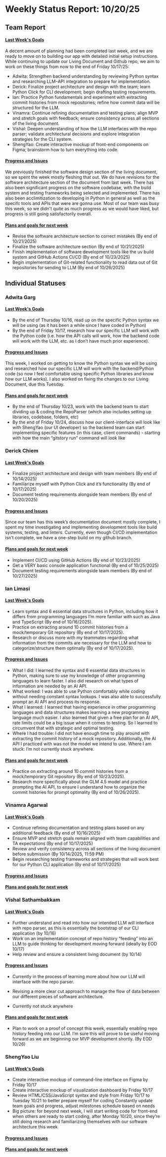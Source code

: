 # Weekly Status Report: 10/20/25

## Team Report

#### <u>Last Week's Goals</u>
A decent amount of planning had been completed last week, and we are ready to move on to building our app with detailed initial setup instructions. While continuing to update our Living Document and Github repo, we aim to work on these things from now to the end of Friday 10/17/25:

- Adwita: Strengthen backend understanding by reviewing Python syntax and researching LLM–API integration to prepare for implementation.
- Derick: Finalize project architecture and design with the team; learn Python Click for CLI development; begin drafting testing requirements.
- Ian: Practice Python fundamentals and experiment with extracting commit histories from mock repositories; refine how commit data will be structured for the LLM.
- Vinamra: Continue refining documentation and testing plans; align MVP and stretch goals with feedback; ensure consistency across all sections of the living document.
- Vishal: Deepen understanding of how the LLM interfaces with the repo parser; validate architectural decisions and explore integration strategies for the CLI system.
- ShengYao: Create interactive mockup of front-end components on Figma; brainstorm how to turn everything into code.

#### <u>Progress and Issues</u>

We previously finished the software design section of the living document, so we spent the week mostly fleshing that out. We do have revisions for the software architecture section of the document from last week. There has also been significant progress on the software codebase, with the build system and testing frameworks being selected and implemented. There has also been acclimitization to developing in Python in general as well as the specifc tools and APIs that were are gonna use. Most of our team was busy this week, so we didn't quite as much progress as we would have liked, but progress is still going satisfactorily overall.
  
#### <u>Plans and goals for next week</u>
- Revise the software architecture section to correct mistakes (By end of 10/21/2025)
- Finalize the software architecture section (By end of 10/21/2025)
- Finish implementation of software development tools like the uv build system and GitHub Actions CI/CD (By end of 10/23/2025)
- Begin implementation of Git-related functionality to read data out of Git repositories for sending to LLM (By end of 10/26/2025)

## Individual Statuses

### Adwita Garg

#### <u>Last Week's Goals</u>

- By the end of Thursday 10/16, read up on the specific Python syntax we will be using (as it has been a while since I have coded in Python)
- By the end of Friday 10/17, research how our specific LLM will work with the Python code (i.e. how the API calls will work, how the backend code will work with the LLM, etc. as I don’t have much prior experience).


#### <u>Progress and Issues</u>

This week, I worked on getting to know the Python syntax we will be using and researched how our specific LLM will work with the backend/Python code (so now I feel comfortable using specific Python libraries and know how our LLM works). I also worked on fixing the changes to our Living Document, due this Tuesday.
  
#### <u>Plans and goals for next week</u>

- By the end of Thursday 10/23, work with the backend team to start dividing up & coding the RepoParser (which also includes setting up libraries, codebase, folders, etc)
- By the end of Friday 10/24, discuss how our client-interface will look like with ShengYao (our UI developer) so the backend team can start implementing specific features (in this case, client commands) - starting with how the main “gitstory run” command will look like



### Derick Chiem

#### <u>Last Week's Goals</u>

- Finalize project architecture and design with team members (By end of 10/14/2025)
- Familiarize myself with Python Click and it’s functionality (By end of 10/17/2025)
- Document testing requirements alongside team members (By end of 10/20/2025)

#### <u>Progress and Issues</u>

Since our team has this week’s documentation document mostly complete, I spent my time investigating and implementing development tools like build systems, testing, and linters. Currently, even though CI/CD implementation isn’t complete, we have a one-step build on my github branch.  
  
#### <u>Plans and goals for next week</u>

- Implement CI/CD using GitHub Actions (By end of 10/23/2025)
- Get a VERY basic console application functional (By end of 10/25/2025)
- Document testing requirements alongside team members (By end of 10/27/2025)



### Ian Limasi 

#### <u>Last Week's Goals</u>

- Learn syntax and 6 essential data structures in Python, including how it differs from programming languages I’m more familiar with  such as Java and TypeScript (By end of 10/16/2025).
- Practice on extracting around 10 commit histories from a mock/temporary Git repository (By end of 10/17/2025).
- Research or discuss more with my teammates regarding what information from the commits are necessary for the LLM and how to categorize/structure them optimally (By end of 10/17/2025).

#### <u>Progress and Issues</u>

- What I did: I learned the syntax and 6 essential data structures in Python, making sure to use my knowledge of other programming languages to learn faster. I also did research on what types of information are needed by an AI API.
- What worked: I was able to use Python comfortably while coding without needing constant syntax lookups. I was also able to successfully prompt an AI API and process its response.
- What I learned: I learned that having experience in other programming languages and data structures makes learning a new programming language much easier. I also learned that given a free plan for an AI API, rate limits could be a big issue when it comes to testing. So I learned to circumvent that with strategic and optimal testing.
- Where I had trouble: I did not have enough time to play around with extracting the commit history of a mock repository. Additionally, the AI API I practiced with was not the model we intend to use.
Where I am stuck: I’m not currently stuck anywhere.

  
#### <u>Plans and goals for next week</u>

- Practice on extracting around 10 commit histories from a mock/temporary Git repository (By end of 10/23/2025).
- Research more specifically about the GLM 4.5 model and practice prompting the AI API, to ensure I understand how to organize the commit histories for prompt optimality (By end of 10/26/2025).



### Vinamra Agarwal

#### <u>Last Week's Goals</u>

- Continue refining documentation and testing plans based on any additional feedback (By end of 10/16/2025)
- Ensure MVP and stretch goals remain aligned with team capabilities and TA expectations (By end of 10/17/2025)
- Review and verify consistency across all sections of the living document before submission (By 10/14/2025, 11:59 PM)
- Begin researching testing frameworks and strategies that will work best for our Python CLI application (By end of 10/17/2025)

#### <u>Progress and Issues</u>
  
#### <u>Plans and goals for next week</u>


### Vishal Sathambakkam

#### <u>Last Week's Goals</u>

- Further understand and read into how our intended LLM will interface with repo parser, as this is essentially the bootstrap of our CLI application (by 10/16)
- Work on an implementation concept of repo history “feeding” into an LLM to guide thinking for development moving forward (ideally by EOD 10/17)
- Help review and ensure a consistent living document (by 10/14)

#### <u>Progress and Issues</u>

- Currently in the process of learning more about how our LLM will interface with the repo parser.

- Revising a more clear cut approach to manage the flow of data between our different pieces of software architecture.

- Currently not stuck anywhere
  
#### <u>Plans and goals for next week</u>

- Plan to work on a proof of concept this week, essentially enabling repo history feeding into our LLM. I’m sure this will prove to be useful moving forward as we are beginning our MVP development shortly. (By EOD 10/26)

### ShengYao Liu

#### <u>Last Week's Goals</u>

- Create interactive mockup of command-line interface on Figma by Friday 10/17
- Create interactive mockup of visualization dashboard by Friday 10/17
- Review HTML/CSS/JavaScript syntax and style from Friday 10/17 to Tuesday 10/21 to better prepare myself for coding
Constantly update team goals and progress, adjust milestones schedule based on needs
- Big picture: for beyond next week, I will start writing code for front-end when others are ready to start coding, after Monday 10/20, since they’re still doing research and familiarizing themselves with our software architecture this week

#### <u>Progress and Issues</u>
  
#### <u>Plans and goals for next week</u>

